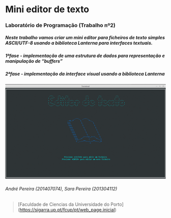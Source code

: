 # **Mini editor de texto**

### Laboratório de Programação (Trabalho nº2)





##### Neste trabalho vamos criar um mini editor para ficheiros de texto simples ASCII/UTF-8 usando a biblioteca Lanterna para interfaces textuais.
##### **1ªfase** - implementação de uma estrutura de dados para representação e manipulação de “buffers”
##### **2ªfase** - implementação da interface visual usando a biblioteca Lanterna


![EditorDeTexto](Editor.gif)


###### _André Pereira (201407074), Sara Pereira (201304112)_


>[Faculdade de Ciencias da Universidade do Porto] (https://sigarra.up.pt/fcup/pt/web_page.inicial)
